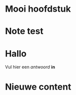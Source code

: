 # Mooi hoofdstuk

<Note title="test">
  
# Note test

</Note>

<ShortExercise id="CCLF1shocDIJkjtiYBgq" title="korte opdracht">
  
  # Hallo
  
  Vul hier een *antwoord* **in**
  
</ShortExercise>


# Nieuwe content
